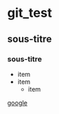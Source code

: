 # git_test

## sous-titre

### sous-titre

* item
* item
    * item
    
[google](https://google.com)

